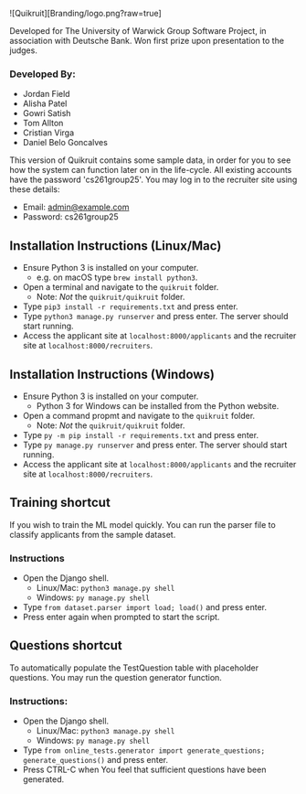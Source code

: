 ![Quikruit][Branding/logo.png?raw=true]

Developed for The University of Warwick Group Software Project, in association with Deutsche Bank. Won first prize upon presentation to the judges.

### Developed By:
* Jordan Field
* Alisha Patel
* Gowri Satish
* Tom Allton
* Cristian Virga
* Daniel Belo Goncalves 

This version of Quikruit contains some sample data, in order for you to see how the system can function later on in the life-cycle. All existing accounts have the password 'cs261group25'. You may log in to the recruiter site using these details:
* Email: admin@example.com
* Password: cs261group25

## Installation Instructions (Linux/Mac)
* Ensure Python 3 is installed on your computer.
    - e.g. on macOS type `brew install python3`.
* Open a terminal and navigate to the `quikruit` folder.
    - Note: _Not_ the `quikruit/quikruit` folder.
* Type `pip3 install -r requirements.txt` and press enter.
* Type `python3 manage.py runserver` and press enter. The server should start running.
* Access the applicant site at `localhost:8000/applicants` and the recruiter site at `localhost:8000/recruiters`.

## Installation Instructions (Windows)
* Ensure Python 3 is installed on your computer.
    - Python 3 for Windows can be installed from the Python website.
* Open a command propmt and navigate to the `quikruit` folder.
    - Note: _Not_ the `quikruit/quikruit` folder.
* Type `py -m pip install -r requirements.txt` and press enter.
* Type `py manage.py runserver` and press enter. The server should start running.
* Access the applicant site at `localhost:8000/applicants` and the recruiter site at `localhost:8000/recruiters`.

## Training shortcut
If you wish to train the ML model quickly. You can run the parser file to classify applicants from the sample dataset.

### Instructions
* Open the Django shell.
    - Linux/Mac: `python3 manage.py shell`
    - Windows: `py manage.py shell`
* Type `from dataset.parser import load; load()` and press enter.
* Press enter again when prompted to start the script.

## Questions shortcut
To automatically populate the TestQuestion table with placeholder questions. You may run the question generator function.

### Instructions:
* Open the Django shell.
    - Linux/Mac: `python3 manage.py shell`
    - Windows: `py manage.py shell`
* Type `from online_tests.generator import generate_questions; generate_questions()` and press enter.
* Press CTRL-C when You feel that sufficient questions have been generated.
